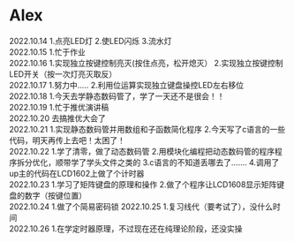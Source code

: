 # Alex
2022.10.14
1.点亮LED灯
2.使LED闪烁
3.流水灯  
2022.10.15
1.忙于作业  
2022.10.16
1.实现独立按键控制亮灭(按住点亮，松开熄灭）
2.实现独立按键控制LED开关（按一次灯亮灭取反）  
2022.10.17
1.努力中.....
2.利用位运算实现独立键盘操控LED左右移位  
2022.10.18
1.今天去学静态数码管了，学了一天还不是很会！！  
2022.10.19
1.忙于推优演讲稿  
2022.10.20
去搞推优大会了  
2022.10.21
1.实现静态数码管并用数组和子函数简化程序
2.今天写了c语言的一些代码，明天再传上去吧！太困了！  
2022.10.22
1.学了清零，做了动态数码管
2.用模块化编程把动态数码管的程序程序拆分优化，顺带学了学头文件之类的
3.c语言的不知道丢哪去了.......
4.调用了up主的代码在LCD1602上做了个计时器  
2022.10.23
1.学习了矩阵键盘的原理和操作
2.做了个程序让LCD1608显示矩阵键盘的数字（按键位置）  
2022.10.24
1.做了个简易密码锁
2022.10.25
1.复习线代（要考试了），没什么时间  
2022.10.26
1.在学定时器原理，不过现在还在纯理论阶段，还没实操
